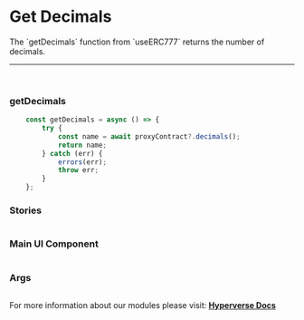 # Get Decimals

<p> The `getDecimals` function from `useERC777` returns the number of decimals. </p>

---

<br>

### getDecimals

```jsx
	const getDecimals = async () => {
		try {
			const name = await proxyContract?.decimals();
			return name;
		} catch (err) {
			errors(err);
			throw err;
		}
	};
```

### Stories

```jsx

```

### Main UI Component

```jsx

```

### Args

```jsx

```

For more information about our modules please visit: [**Hyperverse Docs**](https://docs.hyperverse.dev)
